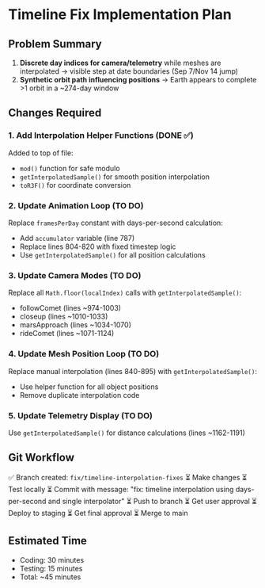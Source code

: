 # Timeline Fix Implementation Plan

## Problem Summary

1. **Discrete day indices for camera/telemetry** while meshes are interpolated → visible step at date boundaries (Sep 7/Nov 14 jump)
2. **Synthetic orbit path influencing positions** → Earth appears to complete >1 orbit in a ~274-day window

## Changes Required

### 1. Add Interpolation Helper Functions (DONE ✅)
Added to top of file:
- `mod()` function for safe modulo
- `getInterpolatedSample()` for smooth position interpolation
- `toR3F()` for coordinate conversion

### 2. Update Animation Loop (TO DO)
Replace `framesPerDay` constant with days-per-second calculation:
- Add `accumulator` variable (line 787)
- Replace lines 804-820 with fixed timestep logic
- Use `getInterpolatedSample()` for all position calculations

### 3. Update Camera Modes (TO DO)
Replace all `Math.floor(localIndex)` calls with `getInterpolatedSample()`:
- followComet (lines ~974-1003)
- closeup (lines ~1010-1033)
- marsApproach (lines ~1034-1070)
- rideComet (lines ~1071-1124)

### 4. Update Mesh Position Loop (TO DO)
Replace manual interpolation (lines 840-895) with `getInterpolatedSample()`:
- Use helper function for all object positions
- Remove duplicate interpolation code

### 5. Update Telemetry Display (TO DO)
Use `getInterpolatedSample()` for distance calculations (lines ~1162-1191)

## Git Workflow

✅ Branch created: `fix/timeline-interpolation-fixes`
⏳ Make changes
⏳ Test locally
⏳ Commit with message: "fix: timeline interpolation using days-per-second and single interpolator"
⏳ Push to branch
⏳ Get user approval
⏳ Deploy to staging
⏳ Get final approval
⏳ Merge to main

## Estimated Time

- Coding: 30 minutes
- Testing: 15 minutes
- Total: ~45 minutes

